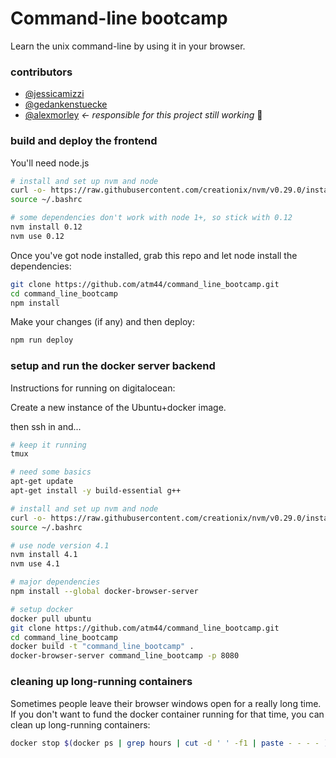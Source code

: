 # Command-line bootcamp

Learn the unix command-line by using it in your browser.

### contributors

- [@jessicamizzi](https://github.com/jessicamizzi)
- [@gedankenstuecke](https://github.com/gedankenstuecke)
- [@alexmorley](https://github.com/alexmorley) *<- responsible for this project still working* 💜

### build and deploy the frontend

You'll need node.js

```bash
# install and set up nvm and node
curl -o- https://raw.githubusercontent.com/creationix/nvm/v0.29.0/install.sh | bash
source ~/.bashrc

# some dependencies don't work with node 1+, so stick with 0.12
nvm install 0.12
nvm use 0.12
```

Once you've got node installed, grab this repo and let node install the dependencies:

```bash
git clone https://github.com/atm44/command_line_bootcamp.git
cd command_line_bootcamp
npm install
```

Make your changes (if any) and then deploy:

```bash
npm run deploy
```

### setup and run the docker server backend

Instructions for running on digitalocean:

Create a new instance of the Ubuntu+docker image.

then ssh in and...

```bash
# keep it running
tmux

# need some basics
apt-get update
apt-get install -y build-essential g++

# install and set up nvm and node
curl -o- https://raw.githubusercontent.com/creationix/nvm/v0.29.0/install.sh | bash
source ~/.bashrc

# use node version 4.1
nvm install 4.1
nvm use 4.1

# major dependencies
npm install --global docker-browser-server

# setup docker
docker pull ubuntu
git clone https://github.com/atm44/command_line_bootcamp.git
cd command_line_bootcamp
docker build -t "command_line_bootcamp" .
docker-browser-server command_line_bootcamp -p 8080
```

### cleaning up long-running containers

Sometimes people leave their browser windows open for a really long time. If you don't want to fund the docker container running for that time, you can clean up long-running containers:

```bash
docker stop $(docker ps | grep hours | cut -d ' ' -f1 | paste - - - - )
```

